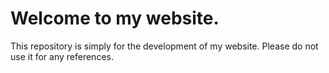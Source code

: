 # Welcome to my website.
This repository is simply for the development of my website. Please do not use it for any references.
 
